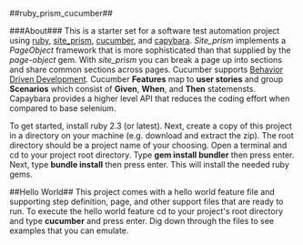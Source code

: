 ##ruby_prism_cucumber##

###About###
This is a starter set for a software test automation project using [ruby](https://www.ruby-lang.org/en/), [site_prism](https://github.com/natritmeyer/site_prism), [cucumber](https://cucumber.io/docs/reference/ruby), and [capybara](https://github.com/jnicklas/capybara).  *Site_prism* implements a *PageObject* framework that is more sophisticated than that supplied by the *page-object* gem. With *site_prism* you can break a page up into sections and share common sections across pages. Cucumber supports [Behavior Driven Development](https://en.wikipedia.org/wiki/Behavior-driven_development#Principles_of_BDD).  Cucumber **Features** map to **user stories** and group **Scenarios** which consist of **Given**, **When**, and **Then** statemensts.  Capaybara provides a higher level API that reduces the coding effort when compared to base selenium.

To get started, install ruby 2.3 (or latest). Next, create a copy of this project in a directory on your machine (e.g. download and extract the zip). The root directory should be a project name of your choosing.  Open a terminal and cd to your project root directory. Type **gem install bundler** then press enter. Next, type **bundle install** then press enter.  This will install the needed ruby gems.

##Hello World##
This project comes with a hello world feature file and supporting step definition, page, and other support files that are ready to run.  To execute the hello world feature cd to your project's root directory and type **cucumber** and press enter.  Dig down through the files to see examples that you can emulate.
